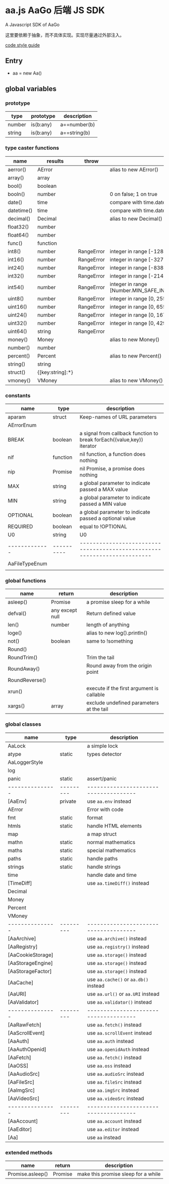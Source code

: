 # aa.js  AaGo 后端 JS SDK

A Javascript SDK of AaGo

这里要依赖于抽象，而不具体实现。实现尽量通过外部注入。

[code style guide](https://github.com/hi-iwi/aa-js/blob/main/code_style_guide.md)

## Entry

* aa = new Aa()

## global variables

### prototype

| type   | prototype | description  |
|--------|-----------|--------------|
| number | is(b:any) | a==number(b) |
| string | is(b:any) | a==string(b) |

### type caster functions

| name       | results          | throw      | description                                                          |
|------------|------------------|------------|----------------------------------------------------------------------|
| aerror()   | AError           |            | alias to new AError()                                                | 
| array()    | array            |            |                                                                      |
| bool()     | boolean          |            |                                                                      |
| booln()    | number           |            | 0 on false; 1 on true                                                |
| date()     | time             |            | <YY-MM-DD> compare with time.dateString()                            |
| datetime() | time             |            | <YYY-MM-DD HH:II:SS> compare with time.datetimeString()              |
| decimal()  | Decimal          |            | alias to new Decimal()                                               |
| float32()  | number           |            |                                                                      |
| float64()  | number           |            |                                                                      |
| func()     | function         |            |                                                                      |
| int8()     | number           | RangeError | integer in range [-128, 127]                                         |
| int16()    | number           | RangeError | integer in range [-32768, 32767]                                     |
| int24()    | number           | RangeError | integer in range [-8388608, 8388607]                                 |
| int32()    | number           | RangeError | integer in range [-2147483648, 2147483647]                           |
| int54()    | number           | RangeError | integer in range [Number.MIN_SAFE_INTEGER+1,Number.MAX_SAFE_INTEGER] |
| uint8()    | number           | RangeError | integer in range [0, 255]                                            |
| uint16()   | number           | RangeError | integer in range [0, 65535]                                          |
| uint24()   | number           | RangeError | integer in range [0, 16777215]                                       |
| uint32()   | number           | RangeError | integer in range [0, 4294967295]                                     |
| uint64()   | string           | RangeError |                                                                      |
| money()    | Money            |            | alias to new Money()                                                 |
| number()   | number           |            |                                                                      |
| percent()  | Percent          |            | alias to new Percent()                                               |
| string()   | string           |            |                                                                      |
| struct()   | {[key:string]:*} |            |                                                                      |
| vmoney()   | VMoney           |            | alias to new VMoney()                                                |

### constants

| name           | type       | description                                                              |
|----------------|------------|--------------------------------------------------------------------------|
| aparam         | struct     | Keep-names of URL parameters                                             |
| AErrorEnum     |            |                                                                          |
| BREAK   | boolean    | a signal from callback function to break forEach((value,key)) iterator   |
| nif            | function   | nil function, a function does nothing                                    |
| nip            | Promise    | nil Promise, a promise does nothing                                      |
| MAX            | string     | a global parameter to indicate passed a MAX value                        |
| MIN            | string     | a global parameter to indicate passed a MIN value                        |
| OPTIONAL       | boolean    | a global parameter to indicate passed a optional value                   |
| REQUIRED       | boolean    | equal to !OPTIONAL                                                       |
| U0             | string     | U0                                                                       |
| -------------  | ---------- | ------------------------------------------------------------------------ |
| AaFileTypeEnum |            |                                                                          |
|                |            |                                                                          |

### global functions

| name           | return          | description                               |
|----------------|-----------------|-------------------------------------------|
| asleep()       | Promise         | a promise sleep for a while               |
| defval()       | any except null | Return defined value                      |
| len()          | number          | length of anything                        |
| loge()         |                 | alias to new log().println()              |
| not()          | boolean         | same to !something                        |
| Round()        |                 |                                           |
| RoundTrim()    |                 | Trim the tail                             |
| RoundAway()    |                 | Round away from the origin point          |
| RoundReverse() |                 |                                           |
| xrun()         |                 | execute if the first argument is callable |
| xargs()        | array           | exclude undefined parameters at the tail  |

### global classes

| name              | type      | description                           |
|-------------------|-----------|---------------------------------------|
| AaLock            |           | a simple lock                         |
| atype             | static    | types detector                        |
| AaLoggerStyle     |           |                                       |
| log               |           |                                       |
| panic             | static    | assert/panic                          |
| ---------------   | --------- | ------------------------------------- |
| [AaEnv]           | private   | use `aa.env` instead                  |
| AError            |           | Error with code                       |
| fmt               | static    | format                                |
| htmls             | static    | handle HTML elements                  |
| map               |           | a map struct                          |
| mathn             | static    | normal mathematics                    |
| maths             | static    | special mathematics                   |
| paths             | static    | handle paths                          |
| strings           | static    | handle strings                        |
| time              |           | handle date and time                  |
| [TimeDiff]        |           | use `aa.timeDiff()` instead           |
| Decimal           |           |                                       |
| Money             |           |                                       |
| Percent           |           |                                       |
| VMoney            |           |                                       |
| ---------------   | --------- | ------------------------------------- |
| [AaArchive]       |           | use `aa.archive()` instead            |
| [AaRegistry]      |           | use `aa.registry()` instead           |
| [AaCookieStorage] |           | use `aa.storage()` instead            |
| [AaStorageEngine] |           | use `aa.storage()` instead            |
| [AaStorageFactor] |           | use `aa.storage()` instead            |
| [AaCache]         |           | use `aa.cache()` or `aa.db()` instead |
| [AaURI]           |           | use `aa.url()` or `aa.URI` instead    |
| [AaValidator]     |           | use `aa.validator()` instead          |
| ---------------   | --------- | ------------------------------------- |
| [AaRawFetch]      |           | use `aa.fetch()` instead              |
| [AaScrollEvent]   |           | use `aa.scrollEvent` instead          |
| [AaAuth]          |           | use `aa.auth` instead                 |
| [AaAuthOpenid]    |           | use `aa.openidAuth` instead           |
| [AaFetch]         |           | use `aa.fetch()` instead              |
| [AaOSS]           |           | use `aa.oss` instead                  |
| [AaAudioSrc]      |           | use `aa.audioSrc` instead             |
| [AaFileSrc]       |           | use `aa.fileSrc` instead              |
| [AaImgSrc]        |           | use `aa.imgSrc` instead               |
| [AaVideoSrc]      |           | use `aa.videoSrc` instead             |
| ---------------   | --------- | ------------------------------------- |
| [AaAccount]       |           | use `aa.account` instead              |
| [AaEditor]        |           | use `aa.editor` instead               |
| [Aa]              |           | use `aa` instead                      |

### extended methods

| name             | return  | description                         |
|------------------|---------|-------------------------------------|
| Promise.asleep() | Promise | make this promise sleep for a while |